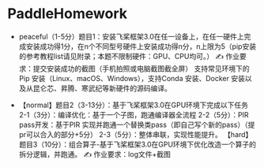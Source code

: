 # PaddleHomework

* peaceful（1-5分）题目1：安装飞桨框架3.0在任一设备上，在任一硬件上完成安装成功得1分，在n个不同型号硬件上安装成功得n分，n上限为5（pip安装的参考教程list请见附录；本题不限制硬件：GPU、CPU均可。）
✍️ 作业要求：提交安装成功的截图（手机拍照或电脑截图截全屏）
支持常见环境下的 Pip 安装（Linux、macOS、Windows），支持Conda 安装、Docker 安装以及从昆仑芯、昇腾、寒武纪等新硬件的源码编译。

* 【normal】题目2（3-13分）：基于飞桨框架3.0在GPU环境下完成以下任务
2-1（3分）：编译优化：基于一个子图，跑通编译器全流程
2-2（5分）：PIR pass开发：基于PIR 实现并跑通一个替换类pass（即自己写个新的pass）（提pr可以合入的部分+5分）
2-3（5分）：整体串联，实现性能提升。
【hard】题目3（10分）：组合算子-基于飞桨框架3.0在GPU环境下优化改造一个算子的拆分逻辑，并跑通。
✍️ 作业要求：log文件+截图
